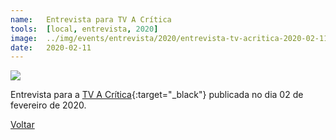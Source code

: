 ```yaml
---
name:  	Entrevista para TV A Crítica
tools: 	[local, entrevista, 2020]
image: 	../img/events/entrevista/2020/entrevista-tv-acritica-2020-02-11.png
date: 	2020-02-11
---
```


![](../img/events/entrevista/2020/entrevista-tv-acritica-2020-02-11.png)

Entrevista para a [TV A Crítica][tv-a-critica]{:target="_black"} publicada no dia 02 de fevereiro de 2020.

[tv-a-critica]: https://youtu.be/J8m5VnP1EjE

<p class="text-center">
	<a class="btn btn-outline-primary mt-1" href="{{ site.baseurl }}/events/">Voltar</a>
</p>